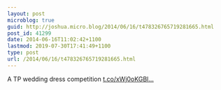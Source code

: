 ```yaml
---
layout: post
microblog: true
guid: http://joshua.micro.blog/2014/06/16/t478326765719281665.html
post_id: 41299
date: 2014-06-16T11:02:42+1100
lastmod: 2019-07-30T17:41:49+1100
type: post
url: /2014/06/16/t478326765719281665.html
---
```

A TP wedding dress competition [t.co/xWj0oKGBl...](http://t.co/xWj0oKGBle)
